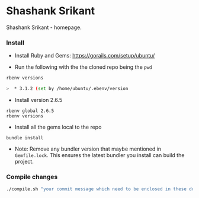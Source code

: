 # Shashank Srikant

Shashank Srikant - homepage.

### Install

- Install Ruby and Gems: https://gorails.com/setup/ubuntu/

- Run the following with the the cloned repo being the `pwd`
```bash
rbenv versions

>  * 3.1.2 (set by /home/ubuntu/.ebenv/version
```

- Install version 2.6.5
```
rbenv global 2.6.5
rbenv versions
```

- Install all the gems local to the repo
```
bundle install

```
- Note: Remove any bundler version that maybe mentioned in `Gemfile.lock`.
This ensures the latest bundler you install can build the project.

### Compile changes
```bash
./compile.sh "your commit message which need to be enclosed in these double quotes"
```
